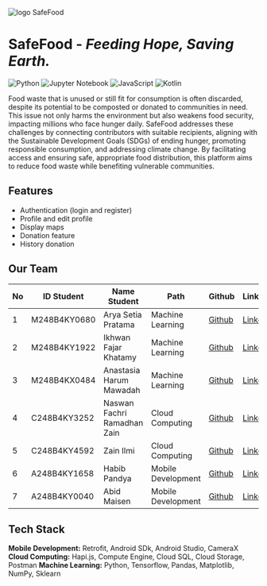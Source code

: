 ![logo SafeFood](https://github.com/user-attachments/assets/20502bf1-7036-46ce-b096-93486d18970a)
# SafeFood - _Feeding Hope, Saving Earth._

![Python](https://img.shields.io/badge/Python-3776AB?style=flat&logo=python&logoColor=white)  ![Jupyter Notebook](https://img.shields.io/badge/Jupyter%20Notebook-F37626?style=flat&logo=jupyter&logoColor=white) ![JavaScript](https://img.shields.io/badge/JavaScript-F7DF1E?style=flat&logo=javascript&logoColor=black)  ![Kotlin](https://img.shields.io/badge/Kotlin-1DA1F2?style=flat&logo=kotlin&logoColor=white)


Food waste that is unused or still fit for consumption is often discarded, despite its potential to be composted or donated to communities in need. This issue not only harms the environment but also weakens food security, impacting millions who face hunger daily. SafeFood addresses these challenges by connecting contributors with suitable recipients, aligning with the Sustainable Development Goals (SDGs) of ending hunger, promoting responsible consumption, and addressing climate change. By facilitating access and ensuring safe, appropriate food distribution, this platform aims to reduce food waste while benefiting vulnerable communities.

## Features
- Authentication (login and register)
- Profile and edit profile
- Display maps 
- Donation feature
- History donation

## Our Team

| No    | ID Student      | Name Student               | Path              | Github | Linkedin |
|-------|-----------------|----------------------------|-------------------|--------|----------|
| 1     | M248B4KY0680    | Arya Setia Pratama         | Machine Learning  | [Github](https://github.com/aryasetiap)| [Linkedin](https://www.linkedin.com/in/aryasetiap/) |
| 2     | M248B4KY1922    | Ikhwan Fajar Khatamy       | Machine Learning  | [Github](https://github.com/ikhwanfjr) | [Linkedin](https://www.linkedin.com/in/ikhwan-fajar-khatamy/) |
| 3     | M248B4KX0484    | Anastasia Harum Mawadah    | Machine Learning  | [Github](https://Github.com/AnastasiaHarum) | [Linkedin](https://www.linkedin.com/in/anastasiahm/) |
| 4     | C248B4KY3252    | Naswan Fachri Ramadhan Zain| Cloud Computing   | [Github](https://github.com/nframazain)| [Linkedin](www.linkedin.com/in/ramadhan-zain/) | 
| 5     | C248B4KY4592    | Zain Ilmi                  | Cloud Computing   | [Github](https://github.com/Wuzi19)    | [Linkedin](https://www.linkedin.com/in/zain-ilmi-891a63294/) |
| 6     | A248B4KY1658    | Habib Pandya               | Mobile Development| [Github](https://github.com/habibzzzzzz) | [Linkedin](https://id.linkedin.com/in/habib-pandya/) |
| 7     | A248B4KY0040    | Abid Maisen                | Mobile Development| [Github](https://github.com/abidmaisenn-mp) | [Linkedin](https://id.linkedin.com/in/abidmaisen0105) |

## Tech Stack
**Mobile Development:** Retrofit, Android SDk, Android Studio, CameraX 
**Cloud Computing:** Hapi.js, Compute Engine, Cloud SQL, Cloud Storage, Postman
**Machine Learning:** Python, Tensorflow, Pandas, Matplotlib, NumPy, Sklearn
